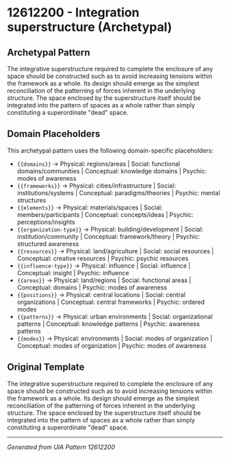 # 12612200 - Integration superstructure (Archetypal)

## Archetypal Pattern

The integrative superstructure required to complete the enclosure of any space should be constructed such as to avoid increasing tensions within the framework as a whole. Its design should emerge as the simplest reconciliation of the patterning of forces inherent in the underlying structure. The space enclosed by the superstructure itself should be integrated into the pattern of spaces as a whole rather than simply constituting a superordinate "dead" space.

## Domain Placeholders

This archetypal pattern uses the following domain-specific placeholders:

- `{{domains}}` → Physical: regions/areas | Social: functional domains/communities | Conceptual: knowledge domains | Psychic: modes of awareness
- `{{frameworks}}` → Physical: cities/infrastructure | Social: institutions/systems | Conceptual: paradigms/theories | Psychic: mental structures
- `{{elements}}` → Physical: materials/spaces | Social: members/participants | Conceptual: concepts/ideas | Psychic: perceptions/insights
- `{{organization-type}}` → Physical: building/development | Social: institution/community | Conceptual: framework/theory | Psychic: structured awareness
- `{{resources}}` → Physical: land/agriculture | Social: social resources | Conceptual: creative resources | Psychic: psychic resources
- `{{influence-type}}` → Physical: influence | Social: influence | Conceptual: insight | Psychic: influence
- `{{areas}}` → Physical: land/regions | Social: functional areas | Conceptual: domains | Psychic: modes of awareness
- `{{positions}}` → Physical: central locations | Social: central organizations | Conceptual: central frameworks | Psychic: ordered modes
- `{{patterns}}` → Physical: urban environments | Social: organizational patterns | Conceptual: knowledge patterns | Psychic: awareness patterns
- `{{modes}}` → Physical: environments | Social: modes of organization | Conceptual: modes of organization | Psychic: modes of awareness

## Original Template

The integrative superstructure required to complete the enclosure of any space should be constructed such as to avoid increasing tensions within the framework as a whole. Its design should emerge as the simplest reconciliation of the patterning of forces inherent in the underlying structure. The space enclosed by the superstructure itself should be integrated into the pattern of spaces as a whole rather than simply constituting a superordinate "dead" space.

---
*Generated from UIA Pattern 12612200*
